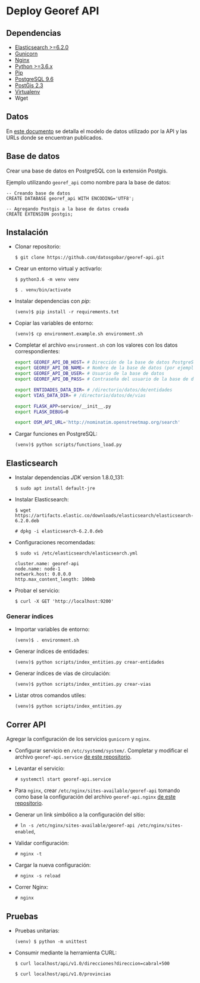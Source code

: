 # Deploy Georef API

## Dependencias

- [Elasticsearch >=6.2.0](https://www.elastic.co/guide/en/elasticsearch/reference/current/_installation.html)
- [Gunicorn](http://gunicorn.org/)
- [Nginx](https://nginx.org/)
- [Python >=3.6.x](https://www.python.org/downloads/)
- [Pip](https://pip.pypa.io/en/stable/installing/)
- [PostgreSQL 9.6](https://www.postgresql.org/download/)
- [PostGis 2.3](http://postgis.net/install/)
- [Virtualenv](https://packaging.python.org/guides/installing-using-pip-and-virtualenv/)
- Wget

## Datos

En [este documento](georef-api-data.md) se detalla el modelo de datos utilizado por la API y las URLs donde se encuentran publicados. 

## Base de datos

Crear una base de datos en PostgreSQL con la extensión Postgis.

Ejemplo utilizando `georef_api` como nombre para la base de datos:

```plsql
-- Creando base de datos
CREATE DATABASE georef_api WITH ENCODING='UTF8';

-- Agregando Postgis a la base de datos creada
CREATE EXTENSION postgis;
```

## Instalación

- Clonar repositorio:

    `$ git clone https://github.com/datosgobar/georef-api.git`
    
- Crear un entorno virtual y activarlo:

    `$ python3.6 -m venv venv`
    
    `$ . venv/bin/activate`

- Instalar dependencias con _pip_:
    
    `(venv)$ pip install -r requirements.txt`
    
- Copiar las variables de entorno:

    `(venv)$ cp environment.example.sh environment.sh`
    
- Completar el archivo `environment.sh` con los valores con los datos correspondientes:

    ```bash
    export GEOREF_API_DB_HOST= # Dirección de la base de datos PostgreSQL
    export GEOREF_API_DB_NAME= # Nombre de la base de datos (por ejemplo, 'georef_api')
    export GEOREF_API_DB_USER= # Usuario de la base de datos
    export GEOREF_API_DB_PASS= # Contraseña del usuario de la base de datos
 
    export ENTIDADES_DATA_DIR= # /directorio/datos/de/entidades
    export VIAS_DATA_DIR= # /directorio/datos/de/vias
 
    export FLASK_APP=service/__init__.py
    export FLASK_DEBUG=0

    export OSM_API_URL='http://nominatim.openstreetmap.org/search'
    ```
    
- Cargar funciones en PostgreSQL:

    `(venv)$ python scripts/functions_load.py`
 
## Elasticsearch

- Instalar dependencias _JDK_ version 1.8.0_131:

    `$ sudo apt install default-jre`
  
- Instalar Elasticsearch:

    `$ wget https://artifacts.elastic.co/downloads/elasticsearch/elasticsearch-6.2.0.deb`

    `# dpkg -i elasticsearch-6.2.0.deb`

- Configuraciones recomendadas:

    `$ sudo vi /etc/elasticsearch/elasticsearch.yml`

    ```
    cluster.name: georef-api
    node.name: node-1
    network.host: 0.0.0.0
    http.max_content_length: 100mb
    ```
    
- Probar el servicio:

    `$ curl -X GET 'http://localhost:9200'`

### Generar índices

- Importar variables de entorno:
    
    `(venv)$ . environment.sh`
    
- Generar índices de entidades:

    `(venv)$ python scripts/index_entities.py crear-entidades`
    
- Generar índices de vías de circulación:

    `(venv)$ python scripts/index_entities.py crear-vias`

- Listar otros comandos utiles:

    `(venv)$ python scripts/index_entities.py`

## Correr API  

Agregar la configuración de los servicios `gunicorn` y `nginx`.

- Configurar servicio en `/etc/systemd/system/`. Completar y modificar el archivo `georef-api.service` [de este repositorio](config/georef-api.service).

- Levantar el servicio:

    `# systemctl start georef-api.service`

- Para `nginx`, crear `/etc/nginx/sites-available/georef-api` tomando como base la configuración del archivo `georef-api.nginx` [de este repositorio](config/georef-api.nginx).

- Generar un link simbólico a la configuración del sitio:

    `# ln -s /etc/nginx/sites-available/georef-api /etc/nginx/sites-enabled`,

- Validar configuración:

    `# nginx -t`

- Cargar la nueva configuración:

    `# nginx -s reload`

- Correr Nginx:

    `# nginx`

## Pruebas

- Pruebas unitarias:

  `(venv) $ python -m unittest`
  
- Consumir mediante la herramienta CURL:

  `$ curl localhost/api/v1.0/direcciones?direccion=cabral+500`
  
  `$ curl localhost/api/v1.0/provincias`
